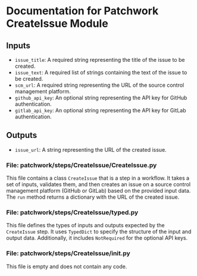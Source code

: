 # Documentation for Patchwork CreateIssue Module

## Inputs

- `issue_title`: A required string representing the title of the issue to be created.
- `issue_text`: A required list of strings containing the text of the issue to be created.
- `scm_url`: A required string representing the URL of the source control management platform.
- `github_api_key`: An optional string representing the API key for GitHub authentication.
- `gitlab_api_key`: An optional string representing the API key for GitLab authentication.

## Outputs

- `issue_url`: A string representing the URL of the created issue.

### File: patchwork/steps/CreateIssue/CreateIssue.py
This file contains a class `CreateIssue` that is a step in a workflow. It takes a set of inputs, validates them, and then creates an issue on a source control management platform (GitHub or GitLab) based on the provided input data. The `run` method returns a dictionary with the URL of the created issue.

### File: patchwork/steps/CreateIssue/typed.py
This file defines the types of inputs and outputs expected by the `CreateIssue` step. It uses `TypedDict` to specify the structure of the input and output data. Additionally, it includes `NotRequired` for the optional API keys.

### File: patchwork/steps/CreateIssue/__init__.py
This file is empty and does not contain any code.